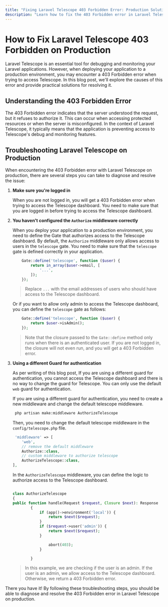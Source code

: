 ```yaml
---
title: "Fixing Laravel Telescope 403 Forbidden Error: Production Solutions"
description: "Learn how to fix the 403 Forbidden error in Laravel Telescope on production with practical tips and troubleshooting techniques."
---
```


<!-- Title:

How to Fix Laravel Telescope 403 Forbidden on Production
Introduction:

Introduce the problem briefly.
Mention the importance of Laravel Telescope for debugging.
Highlight the significance of fixing the 403 Forbidden error on production.
Header Tags:

H2: Understanding the 403 Forbidden Error
Explanation of what the error means and its implications.
H2: Causes of Laravel Telescope 403 Forbidden Error
Discuss common reasons for encountering this error.
H2: Basic Setup of Laravel Telescope
Brief overview of how Laravel Telescope is set up.
H2: Troubleshooting Laravel Telescope on Production
Tips and techniques for diagnosing and fixing the 403 Forbidden error.
H2: Utilizing Libraries for Debugging in Laravel Telescope
Discuss additional libraries and tools that complement Laravel Telescope for debugging purposes.
H2: Real-World Applications and Case Studies
Examples of how Laravel Telescope is used in real-world scenarios.
H2: Best Practices for Production Deployment with Laravel Telescope
Recommendations for optimizing production deployment and avoiding common errors.
H2: Conclusion
Summarize key points and provide final thoughts.
Conclusion:

Recap the main points discussed in the blog post.
Encourage readers to implement the solutions provided.
Invite feedback or questions from readers.
By structuring your header tags in this manner, you'll provide a clear and organized outline for both readers and search engines, improving the SEO performance of your blog post. -->

# How to Fix Laravel Telescope 403 Forbidden on Production

Laravel Telescope is an essential tool for debugging and monitoring your Laravel applications. However, when deploying your application to a production environment, you may encounter a 403 Forbidden error when trying to access Telescope. In this blog post, we'll explore the causes of this error and provide practical solutions for resolving it.

## Understanding the 403 Forbidden Error

The 403 Forbidden error indicates that the server understood the request, but it refuses to authorize it. This can occur when accessing protected resources or when the server is misconfigured. In the context of Laravel Telescope, it typically means that the application is preventing access to Telescope's debug and monitoring features.

## Troubleshooting Laravel Telescope on Production

When encountering the 403 Forbidden error with Laravel Telescope on production, there are several steps you can take to diagnose and resolve the issue:

1.  **Make sure you're logged in**

    When you are not logged in, you will get a 403 Forbidden error when trying to access the Telescope dashboard.
    You need to make sure that you are logged in before trying to access the Telescope dashboard.

2.  **You haven't configured the `Authorize` middleware correctly**

    When you deploy your application to a production environment, you need to define the Gate that authorizes access to the Telescope dashboard. By default, the `Authorize` middleware only allows access to users in the `telescope` gate. You need to make sure that the `telescope` gate is defined correctly in your application.

    ```php
        Gate::define('telescope', function ($user) {
            return in_array($user->email, [
                '...',
            ]);
        });
    ```

    > Replace `...` with the email addresses of users who should have access to the Telescope dashboard.

    Or if you want to allow only admin to access the Telescope dashboard, you can define the `telescope` gate as follows:

    ```php
        Gate::define('telescope', function ($user) {
            return $user->isAdmin();
        });
    ```

    > Note that the closure passed to the `Gate::define` method only runs when there is an authenticated user. If you are not logged in, the closure will not even run, and you will get a 403 Forbidden error.

3.  **Using a different Guard for authentication**

    As per writing of this blog post, If you are using a different guard for authentication, you cannot access the Telescope dashboard and there is no way to change the guard for Telescope. You can only use the default `web` guard for authentication.

    If you are using a different guard for authentication, you need to create a new middleware and change the default telescope middleware.

    ```bash
     php artisan make:middleware AuthorizeTelescope
    ```

    Then, you need to change the default telescope middleware in the `config/telescope.php` file.

    ```php
     'middleware' => [
        'web',
        // remove the default middleware
        Authorize::class,
        // custom middleware to authorize telescope
        AuthorizeTelescope::class,
    ],
    ```

    In the `AuthorizeTelescope` middleware, you can define the logic to authorize access to the Telescope dashboard.

    ```php

    class AuthorizeTelescope
    {
    public function handle(Request $request, Closure $next): Response
            {
                if (app()->environment('local')) {
                    return $next($request);
                }
                if ($request->user('admin')) {
                    return $next($request);
                }

                    abort(403);
                }

            }

    ```

    > In this example, we are checking if the user is an admin. If the user is an admin, we allow access to the Telescope dashboard. Otherwise, we return a 403 Forbidden error.

There you have it! By following these troubleshooting steps, you should be able to diagnose and resolve the 403 Forbidden error in Laravel Telescope on production.
